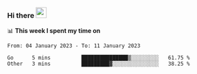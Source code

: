 ### Hi there <a href="https://www.gautamkrishnar.com/"><img src="https://media.giphy.com/media/hvRJCLFzcasrR4ia7z/giphy.gif" width="25px"></a>

📊 **This week I spent my time on**

<!--START_SECTION:waka-->

```text
From: 04 January 2023 - To: 11 January 2023

Go      5 mins          ███████████████▒░░░░░░░░░   61.75 %
Other   3 mins          █████████▓░░░░░░░░░░░░░░░   38.25 %
```

<!--END_SECTION:waka-->
